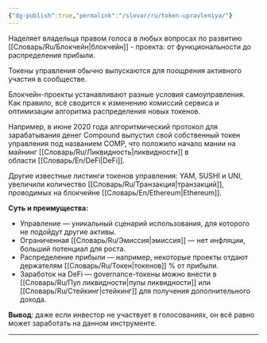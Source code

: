 ```yaml
---
{"dg-publish":true,"permalink":"/slovar/ru/token-upravleniya/"}
---
```



Наделяет владельца правом голоса в любых вопросах по развитию [[Словарь/Ru/Блокчейн\|блокчейн]] - проекта: от функциональности до распределения прибыли.

Токены управления обычно выпускаются для поощрения активного участия в сообществе.

Блокчейн-проекты устанавливают разные условия самоуправления. Как правило, всё сводится к изменению комиссий сервиса и оптимизации алгоритма распределения новых токенов.

Например, в июне 2020 года алгоритмический протокол для зарабатывания денег Compound выпустил свой собственный токен управления под названием COMP, что положило начало мании на майнинг [[Словарь/Ru/Ликвидность\|ликвидности]] в области [[Словарь/En/DeFi\|DeFi]].

Другие известные листинги токенов управления: YAM, SUSHI и UNI, увеличили количество [[Словарь/Ru/Транзакция\|транзакций]], проводимых на блокчейне [[Словарь/En/Ethereum\|Ethereum]].

**Суть и преимущества:**

* Управление — уникальный сценарий использования, для которого не подойдут другие активы.
* Ограниченная [[Словарь/Ru/Эмиссия\|эмиссия]] — нет инфляции, больший потенциал для роста.
* Распределение прибыли — например, некоторые проекты отдают держателям [[Словарь/Ru/Токен\|токенов]] % от прибыли.
* Заработок на DeFi — governance-токены можно внести в [[Словарь/Ru/Пул ликвидности\|пулы ликвидности]] или [[Словарь/Ru/Стейкинг\|стейкинг]] для получения дополнительного дохода.

**Вывод**: даже если инвестор не участвует в голосованиях, он всё равно может заработать на данном инструменте.

---
